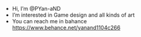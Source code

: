 - Hi, I’m @PYan-aND
- I’m interested in Game design and all kinds of art
- You can reach me in bahance https://www.behance.net/yanand1104c266
